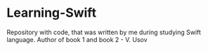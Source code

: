# Learning-Swift
Repository with code, that was written by me during studying Swift language.
Author of book 1 and book 2 - V. Usov
